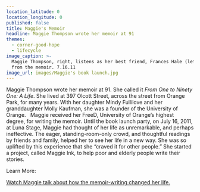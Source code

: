 ```yaml
---
location_latitude: 0
location_longitude: 0
published: false
title: Maggie's Memoir
headline: Maggie Thompson wrote her memoir at 91
themes:
  - corner-good-hope
  - lifecycle
image_caption: >-
  Maggie Thompson, right, listens as her best friend, Frances Hale (left), reads
  from the memoir. 7.16.11
image_url: images/Maggie's book launch.jpg
---
```

Maggie Thompson wrote her memoir at 91.  She called it _From One to Ninety One: A Life_.  She lived at 397 Olcott Street, across the street from Orange Park, for many years. With her daughter Mindy Fullilove and her granddaughter Molly Kaufman, she was a founder of the University of Orange.  
Maggie received her FreeD, University of Orange’s highest degree, for writing the memoir.  Until the book launch party, on July 16, 2011, at Luna Stage, Maggie had thought of her life as unremarkable, and perhaps ineffective.  The eager, standing-room-only crowd, and thoughtful readings by friends and family, helped her to see her life in a new way.  She was so uplifted by this experience that she “craved it for other people.”  She started a project, called Maggie Ink, to help poor and elderly people write their stories.   

Learn More:  

[Watch Maggie talk about how the memoir-writing changed her life.](https://vimeo.com/31960816)

